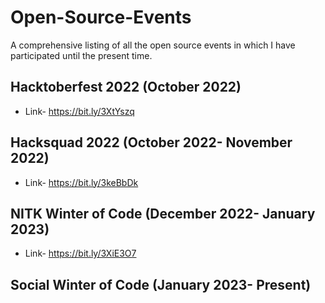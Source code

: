 # Open-Source-Events

A comprehensive listing of all the open source events in which I have participated until the present time.

## Hacktoberfest 2022 (October 2022)
- Link- https://bit.ly/3XtYszq
  
## Hacksquad 2022 (October 2022- November 2022)
- Link- https://bit.ly/3keBbDk

## NITK Winter of Code (December 2022- January 2023)
- Link- https://bit.ly/3XiE3O7

## Social Winter of Code (January 2023- Present)
